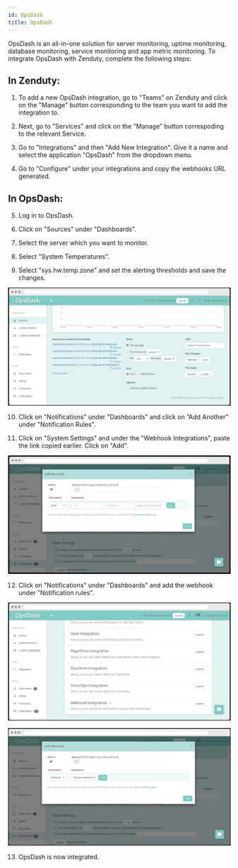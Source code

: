 ```yaml
---
id: OpsDash
title: OpsDash
---
```


OpsDash is an all-in-one solution for server monitoring, uptime monitoring, database monitoring,
service monitoring and app metric monitoring. To integrate OpsDash with Zenduty, complete the following steps:

## In Zenduty:

1. To add a new OpsDash integration, go to "Teams" on Zenduty and click on the "Manage" button corresponding to the team you want to add the integration to.

2. Next, go to "Services" and click on the "Manage" button correspoding to the relevant Service.

3. Go to "Integrations" and then "Add New Integration". Give it a name and select the application "OpsDash" from the dropdown menu.

4. Go to "Configure" under your integrations and copy the webhooks URL generated.

## In OpsDash:

5. Log in to OpsDash.

6. Click on "Sources" under "Dashboards".

7. Select the server which you want to monitor.

8. Select "System Temperatures".

9. Select "sys.hw.temp.zone" and set the alerting thresholds and save the changes.

![](/img/Integrations/OpsDash/1.png)

10. Click on "Notifications" under "Dashboards" and click on “Add Another” under "Notification Rules".

11. Click on "System Settings" and under the "Webhook Integrations", paste the link copied earlier. Click on "Add".

![](/img/Integrations/OpsDash/2.png)

12. Click on "Notifications" under "Dashboards" and add the webhook under "Notification rules".

![](/img/Integrations/OpsDash/3.png)

![](/img/Integrations/OpsDash/4.png)

13. OpsDash is now integrated.
